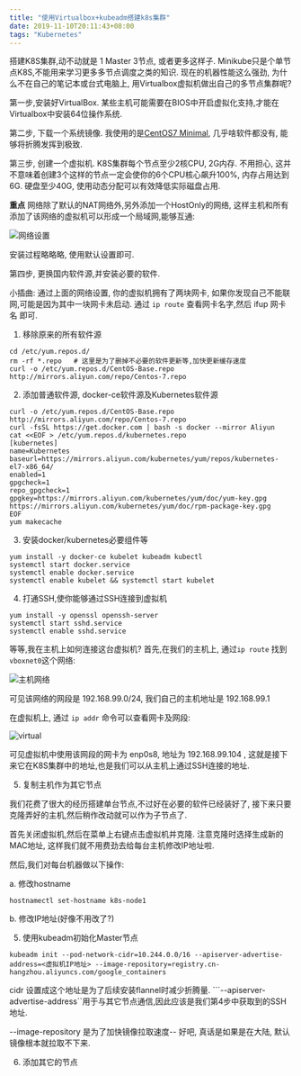```yaml
---
title: "使用Virtualbox+kubeadm搭建k8s集群"
date: 2019-11-10T20:11:43+08:00
tags: "Kubernetes"
---
```


搭建K8S集群,动不动就是 1 Master 3节点, 或者更多这样子. Minikube只是个单节点K8S,不能用来学习更多多节点调度之类的知识. 现在的机器性能这么强劲, 为什么不在自己的笔记本或台式电脑上, 用Virtualbox虚拟机做出自己的多节点集群呢?

第一步,安装好VirtualBox. 某些主机可能需要在BIOS中开启虚拟化支持,才能在Virtualbox中安装64位操作系统.

第二步, 下载一个系统镜像. 我使用的是[CentOS7 Minimal](https://mirrors.aliyun.com/centos/7.7.1908/isos/x86_64/CentOS-7-x86_64-Minimal-1908.iso), 几乎啥软件都没有, 能够将折腾发挥到极致.

第三步, 创建一个虚拟机. K8S集群每个节点至少2核CPU, 2G内存. 不用担心, 这并不意味着创建3个这样的节点一定会使你的6个CPU核心飙升100%, 内存占用达到6G. 硬盘至少40G, 使用动态分配可以有效降低实际磁盘占用.

**重点** 网络除了默认的NAT网络外,另外添加一个HostOnly的网络, 这样主机和所有添加了该网络的虚拟机可以形成一个局域网,能够互通:

![网络设置](/images/post/virtualbox-network.png)

安装过程略略略, 使用默认设置即可.

第四步, 更换国内软件源,并安装必要的软件.

小插曲: 通过上面的网络设置, 你的虚拟机拥有了两块网卡, 如果你发现自己不能联网,可能是因为其中一块网卡未启动. 通过 ```ip route``` 查看网卡名字,然后 ifup 网卡名 即可.

1. 移除原来的所有软件源

```
cd /etc/yum.repos.d/
rm -rf *.repo   # 这里是为了删掉不必要的软件更新等,加快更新缓存速度
curl -o /etc/yum.repos.d/CentOS-Base.repo http://mirrors.aliyun.com/repo/Centos-7.repo

```
2. 添加普通软件源, docker-ce软件源及Kubernetes软件源
```
curl -o /etc/yum.repos.d/CentOS-Base.repo http://mirrors.aliyun.com/repo/Centos-7.repo
curl -fsSL https://get.docker.com | bash -s docker --mirror Aliyun
cat <<EOF > /etc/yum.repos.d/kubernetes.repo
[kubernetes]
name=Kubernetes
baseurl=https://mirrors.aliyun.com/kubernetes/yum/repos/kubernetes-el7-x86_64/
enabled=1
gpgcheck=1
repo_gpgcheck=1
gpgkey=https://mirrors.aliyun.com/kubernetes/yum/doc/yum-key.gpg https://mirrors.aliyun.com/kubernetes/yum/doc/rpm-package-key.gpg
EOF
yum makecache
```

3. 安装docker/kubernetes必要组件等

```
yum install -y docker-ce kubelet kubeadm kubectl
systemctl start docker.service
systemctl enable docker.service
systemctl enable kubelet && systemctl start kubelet
```

4. 打通SSH,使你能够通过SSH连接到虚拟机

```
yum install -y openssl openssh-server
systemctl start sshd.service
systemctl enable sshd.service
```

等等,我在主机上如何连接这台虚拟机? 首先,在我们的主机上, 通过```ip route``` 找到```vboxnet0```这个网络:

![主机网络](./images/posts/host-network.png)

可见该网络的网段是 192.168.99.0/24, 我们自己的主机地址是 192.168.99.1

在虚拟机上, 通过 ```ip addr``` 命令可以查看网卡及网段:

![virtual](./images/posts/virtual-network.png)

可见虚拟机中使用该网段的网卡为 enp0s8, 地址为 192.168.99.104 , 这就是接下来它在K8S集群中的地址,也是我们可以从主机上通过SSH连接的地址.

5. 复制主机作为其它节点

我们花费了很大的经历搭建单台节点,不过好在必要的软件已经装好了, 接下来只要克隆弄好的主机,然后稍作改动就可以作为子节点了.

首先关闭虚拟机,然后在菜单上右键点击虚拟机并克隆. 注意克隆时选择生成新的MAC地址, 这样我们就不用费劲去给每台主机修改IP地址啦.

然后,我们对每台机器做以下操作:

a. 修改hostname

```
hostnamectl set-hostname k8s-node1
```

b. 修改IP地址(好像不用改了?)


5. 使用kubeadm初始化Master节点

```
kubeadm init --pod-network-cidr=10.244.0.0/16 --apiserver-advertise-address=<虚拟机IP地址> --image-repository=registry.cn-hangzhou.aliyuncs.com/google_containers
```

cidr 设置成这个地址是为了后续安装flannel时减少折腾量. ```--apiserver-advertise-address``用于与其它节点通信,因此应该是我们第4步中获取到的SSH地址.

--image-repository 是为了加快镜像拉取速度-- 好吧, 真话是如果是在大陆, 默认镜像根本就拉取不下来.

6. 添加其它的节点

